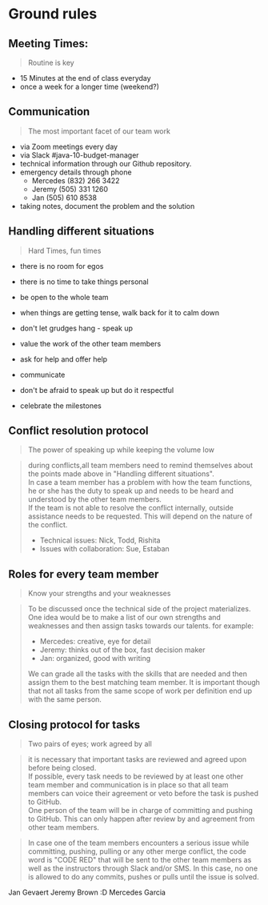 # Ground rules 

## Meeting Times:

> Routine is key

* 15 Minutes at the end of class everyday
* once a week for a longer time (weekend?)

## Communication

> The most important facet of our team work

* via Zoom meetings every day 
* via Slack #java-10-budget-manager  
* technical information through our Github repository.
* emergency details through phone
    * Mercedes  (832) 266 3422
    * Jeremy    (505) 331 1260
    * Jan       (505) 610 8538
* taking notes, document the problem and the solution
    
## Handling different situations

> Hard Times, fun times

* there is no room for egos
* there is no time to take things personal
* be open to the whole team
* when things are getting tense, walk back for it to calm down
* don't let grudges hang - speak up

* value the work of the other team members
* ask for help and offer help
* communicate
* don't be afraid to speak up but do it respectful
* celebrate the milestones

## Conflict resolution protocol

> The power of speaking up while keeping the volume low

>during conflicts,all team members need to remind themselves about the points made above
in "Handling different situations".  
In case a team member has a problem with how the team functions,
he or she has the duty to speak up and needs to be heard and understood
by the other team members.  
If the team is not able to resolve the conflict internally, outside 
assistance needs to be requested. This will depend on the nature 
of the conflict.
>    * Technical issues: Nick, Todd, Rishita
>    * Issues with collaboration: Sue, Estaban
  

## Roles for every team member

>Know your strengths and your weaknesses

>To be discussed once the technical side of 
the project materializes.
One idea would be to make a list of our own strengths and 
weaknesses and then assign tasks towards our talents.
for example:
>    * Mercedes: creative, eye for detail
>    * Jeremy: thinks out of the box, fast decision maker
>    * Jan: organized, good with writing
>
>We can grade all the tasks with the skills that are needed and
then assign them to the best matching team member.
It is important though that not all tasks from the same scope of work
per definition end up with the same person.

## Closing protocol for tasks

> Two pairs of eyes; work agreed by all

>it is necessary that important tasks are reviewed and agreed upon
before being closed.  
If possible, every task needs to be reviewed by at least one other
team member and communication is in place so that all team members
can voice their agreement or veto before the task is pushed to GitHub.  
One person of the team will be in charge of committing and pushing to
GitHub. This can only happen after review by and agreement from other
team members.

>In case one of the team members encounters a serious issue while committing,
pushing, pulling or any other merge conflict, the code word is "CODE RED" that will
be sent to the other team members as well as the instructors through Slack and/or
SMS. In this case, no one is allowed to do any commits, pushes or pulls until the
issue is solved.


 
 
 
 
 
 Jan Gevaert
 Jeremy Brown :D
 Mercedes Garcia

    

